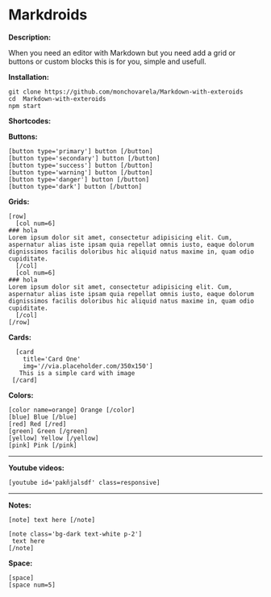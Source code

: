 # Markdroids


**Description:**

When you need an editor with Markdown but you need add a grid or buttons or custom blocks this is  for you, simple and usefull.




**Installation:**


	git clone https://github.com/monchovarela/Markdown-with-exteroids
	cd  Markdown-with-exteroids
	npm start
  

**Shortcodes:**



**Buttons:**

    [button type='primary'] button [/button]
    [button type='secondary'] button [/button]
    [button type='success'] button [/button]
    [button type='warning'] button [/button]
    [button type='danger'] button [/button]
    [button type='dark'] button [/button]



**Grids:**

    [row]
      [col num=6]
    ### hola
    Lorem ipsum dolor sit amet, consectetur adipisicing elit. Cum, aspernatur alias iste ipsam quia repellat omnis iusto, eaque dolorum dignissimos facilis doloribus hic aliquid natus maxime in, quam odio cupiditate.
      [/col]
      [col num=6]
    ### hola
    Lorem ipsum dolor sit amet, consectetur adipisicing elit. Cum, aspernatur alias iste ipsam quia repellat omnis iusto, eaque dolorum dignissimos facilis doloribus hic aliquid natus maxime in, quam odio cupiditate.
      [/col]
    [/row]


**Cards:**

      [card 
        title='Card One' 
        img='//via.placeholder.com/350x150'] 
       This is a simple card with image
     [/card]






**Colors:**

    [color name=orange] Orange [/color]
    [blue] Blue [/blue]
    [red] Red [/red]
    [green] Green [/green]
    [yellow] Yellow [/yellow]
    [pink] Pink [/pink]




---


**Youtube videos:**

    [youtube id='pakñjalsdf' class=responsive]

---

**Notes:**

    [note] text here [/note]

    [note class='bg-dark text-white p-2']
     text here 
    [/note]
    
    
**Space:**


    [space]
    [space num=5]
